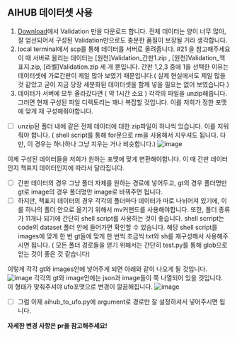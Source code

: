 ## AIHUB 데이터셋 사용

1. [Download](https://aihub.or.kr/aidata/33985)에서 Validation 만을 다운로드 합니다. 전체 데이터는 양이 너무 많아, 잘 엄선되어서 구성된 Validation만으로도 충분한 품질이 보장될 거라 생각합니다.
2. local terminal에서 scp를 통해 데이터를 서버로 올려줍니다. #21 을 참고해주세요 이 때 서버로 올리는 데이터는 [원천]Validation_간판1.zip , [원천]Validation_책표지.zip, [라벨]Validation.zip 세 개 뿐입니다. 간판 1,2,3 중에 1을 선택한 이유는 데이터셋에 가로간판이 제일 많아 보였기 때문입니다.( 실제 현실에서도 제일 많을 것 같았고 굳이 지금 당장 세분화된 데이터셋을 함께 넣을 필요는 없어 보였습니다.)
3. 데이터가 서버에 모두 올라갔다면 ( 약 1시간 소요 ) 각각의 파일을 unzip해줍니다. 그러면 현재 구성된 파일 디렉토리는 꽤나 복잡할 것입니다. 이를 저희가 정한 포맷에 맞게 재 구성해줘야합니다.

- [ ] unzip된 폴더 내에 같은 전체 데이터에 대한 zip파일이 하나씩 있습니다. 이를 지워줘야 합니다. ( shell script를 통해 for문으로 rm을 사용해서 지우셔도 됩니다. 다만, 이 경우는 하나하나 그냥 지우는 거나 비슷합니다.)
![image](https://user-images.githubusercontent.com/90104418/163917733-d4c4cf58-55f3-4dc5-92f7-d6648164f95b.png)

이제 구성된 데이터들을 저희가 원하는 포맷에 맞게 변환해야합니다. 이 때 간판 데이터인지 책표지 데이터인지에 따라서 달라집니다. 

- [ ] 간판 데이터의 경우 그냥 폴더 자체를 원하는 경로에 넣어두고, gt의 경우 폴더명만 gt로 image의 경우 폴더명만 image로 바꿔주면 됩니다. 
- [ ] 하지만, 책표지 데이터의 경우 각각의 폴더마다 데이터가 따로 나뉘어져 있기에, 이를 하나의 폴더 안으로 옮기기 위해서 mv커맨드를 사용해야합니다. 또한, 폴더 종류가 11개나 되기에 간단히 shell script를 사용하는 것이 좋습니다. shell scrript는 code의 dataset 폴더 안에 들어가면 확인할 수 있습니다. 해당 shell script를 images에 맞게 한 번 gt들에 맞게 한 번씩 조금씩 txt와 sh를 재구성해서 사용해주시면 됩니다. ( 모든 폴더 경로들을 얻기 위해서는 간단히 test.py를 통해 glob으로 얻는 것이 좋은 것 같습니다) 

이렇게 각각 gt와 images안에 넣어주게 되면 아래와 같이 나오게 될 것입니다.
![image](https://user-images.githubusercontent.com/90104418/163918299-5b31a3ca-e18b-4820-9461-ca017821690c.png)
각각의 gt와 image안에는 json과 image들이 쭉 나열되어 있을 것입니다. 이 형태가 맞춰주셔야 ufo포맷으로 변경이 깔끔해집니다.
![image](https://user-images.githubusercontent.com/90104418/163918414-88e4cb3a-b203-4913-8164-2a745c7cdd70.png)

- [ ] 그럼 이제 aihub_to_ufo.py에 argument로 경로만 잘 설정하셔서 넣어주시면 됩니다.

**자세한 변경 사항은 pr을 참고해주세요!**